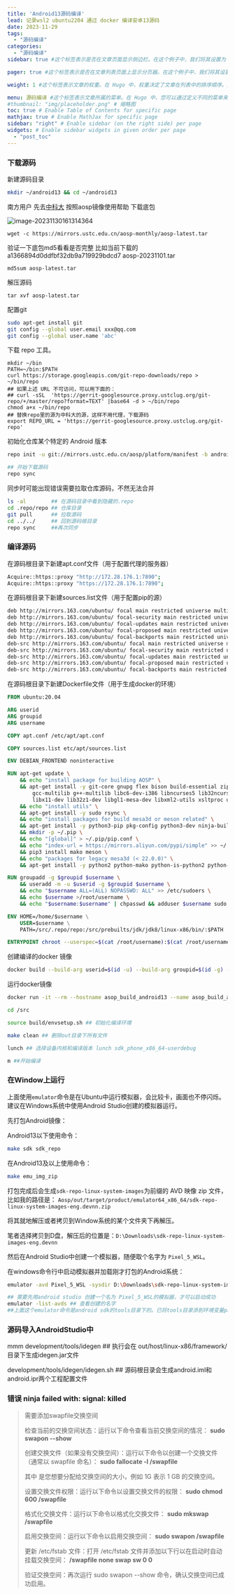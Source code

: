 ```yaml
---
title: 'Android13源码编译'
lead: 记录wsl2 ubuntu2204 通过 docker 编译安卓13源码
date: 2023-11-29
tags:
  - "源码编译"
categories:
  - "源码编译"
sidebar: true #这个标签表示是否在文章页面显示侧边栏。在这个例子中，我们将其设置为 false，因为我们不想在这篇文章的页面上显示侧边栏。如果您想要在文章页面上显示侧边栏，您可以将其设置为 true。

pager: true #这个标签表示是否在文章列表页面上显示分页器。在这个例子中，我们将其设置为 false，因为我们不需要在文章列表页面上显示分页器。如果您有很多文章，并且想要将它们分成多个页面显示，您可以将其设置为 true。

weight: 1 #这个标签表示文章的权重。在 Hugo 中，权重决定了文章在列表中的排序顺序。如果您想要某篇文章排在列表的前面，您可以将其权重设置为更高的数字。在这个例子中，我们将其设置为 1，表示这篇文章应该排在列表的第一位。

menu: 源码编译 #这个标签表示文章所属的菜单。在 Hugo 中，您可以通过定义不同的菜单来组织您的网站导航。在这个例子中，我们将这篇文章添加到名为 "main" 的菜单中。如果您想要将文章添加到其他菜单中，您可以将其设置为相应的菜在
#thumbnail: "img/placeholder.png" # 缩略图
toc: true # Enable Table of Contents for specific page
mathjax: true # Enable MathJax for specific page
sidebar: "right" # Enable sidebar (on the right side) per page
widgets: # Enable sidebar widgets in given order per page
  - "post_toc"
---
```






### 下载源码

新建源码目录

```sh
mkdir ~/android13 && cd ~/android13
```

南方用户 先去[中科大](https://mirrors.ustc.edu.cn/help/aosp.html) 按照aosp镜像使用帮助 下载底包

![image-20231130161314364](../asop%E7%BC%96%E8%AF%91.assets/image-20231130161314364-17013320008172.png)

```shell
wget -c https://mirrors.ustc.edu.cn/aosp-monthly/aosp-latest.tar
```

验证一下底包md5看看是否完整 比如当前下载的 a1366894d0ddfbf32db9a719929bdcd7  aosp-20231101.tar

```shell
md5sum aosp-latest.tar
```

解压源码

```shell
tar xvf aosp-latest.tar
```

配置git

```sh
sudo apt-get install git
git config --global user.email xxx@qq.com
git config --global user.name 'abc'
```

 下载 repo 工具。

```shell
mkdir ~/bin
PATH=~/bin:$PATH
curl https://storage.googleapis.com/git-repo-downloads/repo > ~/bin/repo
## 如果上述 URL 不可访问，可以用下面的：
## curl -sSL  'https://gerrit-googlesource.proxy.ustclug.org/git-repo/+/master/repo?format=TEXT' |base64 -d > ~/bin/repo
chmod a+x ~/bin/repo
## 替换repo里的源为中科大的源，这样不用代理，下载源码
export REPO_URL = 'https://gerrit-googlesource.proxy.ustclug.org/git-repo'
```

初始化仓库某个特定的 Android 版本

```sh
repo init -u git://mirrors.ustc.edu.cn/aosp/platform/manifest -b android-13.0.0_r16

## 开始下载源码
repo sync

```

同步时可能出现错误需要拉取仓库源码，不然无法合并

```sh
ls -al        ## 在源码目录中看到隐藏的.repo
cd .repo/repo ## 仓库目录
git pull      ## 拉取源码
cd ../../     ## 回到源码根目录
repo sync     ##再次同步
```



### 编译源码

在源码根目录下新建apt.conf文件（用于配置代理的服务器）

```sh
Acquire::https::proxy "http://172.28.176.1:7890";
Acquire::https::proxy "https://172.28.176.1:7890";
```

在源码根目录下新建sources.list文件（用于配置pip的源）

```sh
deb http://mirrors.163.com/ubuntu/ focal main restricted universe multiverse
deb http://mirrors.163.com/ubuntu/ focal-security main restricted universe multiverse
deb http://mirrors.163.com/ubuntu/ focal-updates main restricted universe multiverse
deb http://mirrors.163.com/ubuntu/ focal-proposed main restricted universe multiverse
deb http://mirrors.163.com/ubuntu/ focal-backports main restricted universe multiverse
deb-src http://mirrors.163.com/ubuntu/ focal main restricted universe multiverse
deb-src http://mirrors.163.com/ubuntu/ focal-security main restricted universe multiverse
deb-src http://mirrors.163.com/ubuntu/ focal-updates main restricted universe multiverse
deb-src http://mirrors.163.com/ubuntu/ focal-proposed main restricted universe multiverse
deb-src http://mirrors.163.com/ubuntu/ focal-backports main restricted universe multiverse
```

在源码根目录下新建Dockerfile文件（用于生成docker的环境）

```dockerfile
FROM ubuntu:20.04

ARG userid
ARG groupid
ARG username

COPY apt.conf /etc/apt/apt.conf

COPY sources.list etc/apt/sources.list

ENV DEBIAN_FRONTEND noninteractive

RUN apt-get update \
    && echo "install package for building AOSP" \
    && apt-get install -y git-core gnupg flex bison build-essential zip curl zlib1g-dev \
        gcc-multilib g++-multilib libc6-dev-i386 libncurses5 lib32ncurses5-dev x11proto-core-dev \
        libx11-dev lib32z1-dev libgl1-mesa-dev libxml2-utils xsltproc unzip fontconfig \
    && echo "install utils" \
    && apt-get install -y sudo rsync \
    && echo "install packages for build mesa3d or meson related" \
    && apt-get install -y python3-pip pkg-config python3-dev ninja-build \
    && mkdir -p ~/.pip \
    && echo "[global]" > ~/.pip/pip.conf \
    && echo "index-url = https://mirrors.aliyun.com/pypi/simple" >> ~/.pip/pip.conf \
    && pip3 install mako meson \
    && echo "packages for legacy mesa3d (< 22.0.0)" \
    && apt-get install -y python2 python-mako python-is-python2 python-enum34 gettext

RUN groupadd -g $groupid $username \
    && useradd -m -u $userid -g $groupid $username \
    && echo "$username ALL=(ALL) NOPASSWD: ALL" >> /etc/sudoers \
    && echo $username >/root/username \
    && echo "$username:$username" | chpasswd && adduser $username sudo

ENV HOME=/home/$username \
    USER=$username \
    PATH=/src/.repo/repo:/src/prebuilts/jdk/jdk8/linux-x86/bin/:$PATH

ENTRYPOINT chroot --userspec=$(cat /root/username):$(cat /root/username) / /bin/bash -i

```

创建编译的docker 镜像

```sh
docker build --build-arg userid=$(id -u) --build-arg groupid=$(id -g) --build-arg username=$(id -un) -t asop_build_android13 .
```

运行docker镜像

```sh
docker run -it --rm --hostname asop_build_android13 --name asop_build_android13 -v ~/android13:/src asop_build_android13

cd /src

source build/envsetup.sh ## 初始化编译环境

make clean ## 删除out目录下所有文件

lunch ## 选择设备内核和编译版本 lunch sdk_phone_x86_64-userdebug

m ##开始编译
```



### 在Window上运行

上面使用`emulator`命令是在Ubuntu中运行模拟器，会比较卡，画面也不停闪烁。建议在Windows系统中使用Android Studio创建的模拟器运行。

先打包Android镜像：

Android13以下使用命令：

```bash
make sdk sdk_repo
```

在Android13及以上使用命令：

```bash
make emu_img_zip
```

打包完成后会生成`sdk-repo-linux-system-images`为前缀的 AVD 映像 zip 文件，比如我的路径是：
`Aosp/out/target/product/emulator64_x86_64/sdk-repo-linux-system-images-eng.devnn.zip`

将其就地解压或者拷贝到Window系统的某个文件夹下再解压。

笔者选择拷贝到D盘，解压后的位置是：`D:\Downloads\sdk-repo-linux-system-images-eng.devnn`

然后在Android Studio中创建一个模拟器，随便取个名字为 `Pixel_5_WSL`。

在windows命令行中启动模拟器并加载刚才打包的Android系统：

```bash
emulator -avd Pixel_5_WSL -sysdir D:\Downloads\sdk-repo-linux-system-images-eng.devnn\x86_64 -dns-server 8.8.8.8,114.114.114.114 -verbose

## 需要先用android studio 创建一个名为 Pixel_5_WSL的模拟器，才可以启动成功
emulator -list-avds ## 查看创建的名字
##上面这个emulator命令是android sdk的tools目录下的。已将tools目录添到环境变量path中。
```



### 源码导入AndroidStudio中

mmm development/tools/idegen    ## 执行会在 out/host/linux-x86/framework/目录下生成idegen.jar文件

development/tools/idegen/idegen.sh  ## 源码根目录会生成android.iml和android.ipr两个工程配置文件



### 错误 ninja failed with: signal: killed 

> 需要添加swapfile交换空间
>
> 检查当前的交换空间状态：运行以下命令查看当前交换空间的情况：
> **sudo swapon --show**
>
> 创建交换文件（如果没有交换空间）：运行以下命令以创建一个交换文件（通常以 swapfile 命名）：
> **sudo fallocate -l <size> /swapfile**
>
> 其中 <size> 是您想要分配给交换空间的大小，例如 1G 表示 1 GB 的交换空间。
>
> 设置交换文件权限：运行以下命令以设置交换文件的权限：
> **sudo chmod 600 /swapfile**
>
> 格式化交换文件：运行以下命令以格式化交换文件：
> **sudo mkswap /swapfile**
>
> 启用交换空间：运行以下命令以启用交换空间：
> **sudo swapon /swapfile**
>
> 更新 /etc/fstab 文件：打开 /etc/fstab 文件并添加以下行以在启动时自动挂载交换空间：
> **/swapfile none swap sw 0 0**
>
> 验证交换空间：再次运行 sudo swapon --show 命令，确认交换空间已成功启用。
